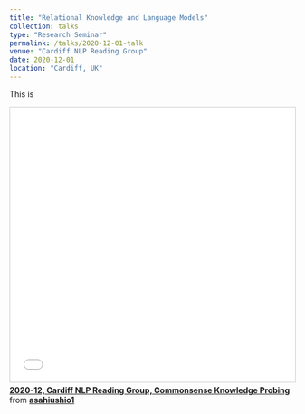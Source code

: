 ```yaml
---
title: "Relational Knowledge and Language Models"
collection: talks
type: "Research Seminar"
permalink: /talks/2020-12-01-talk
venue: "Cardiff NLP Reading Group"
date: 2020-12-01
location: "Cardiff, UK"
---
```


This is 

<iframe src="//www.slideshare.net/slideshow/embed_code/key/C2lWKP2pnTUMAN" width="595" height="485" frameborder="0" marginwidth="0" marginheight="0" scrolling="no" style="border:1px solid #CCC; border-width:1px; margin-bottom:5px; max-width: 100%;" allowfullscreen> </iframe> <div style="margin-bottom:5px"> <strong> <a href="//www.slideshare.net/asahiushio1/202012-cardiff-nlp-reading-group-commonsense-knowledge-probing" title="2020-12, Cardiff NLP Reading Group, Commonsense Knowledge Probing" target="_blank">2020-12, Cardiff NLP Reading Group, Commonsense Knowledge Probing</a> </strong> from <strong><a href="https://www.slideshare.net/asahiushio1" target="_blank">asahiushio1</a></strong> </div>


